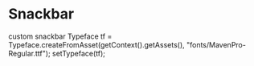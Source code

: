 # Snackbar
custom snackbar
Typeface tf = Typeface.createFromAsset(getContext().getAssets(), "fonts/MavenPro-Regular.ttf");
            setTypeface(tf);
